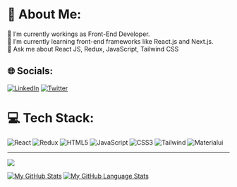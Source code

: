 # 💫 About Me:
🔭 I’m currently workings as Front-End Developer. <br>🌱 I’m currently learning front-end frameworks like React.js and Next.js.<br>💬 Ask me about React JS, Redux, JavaScript, Tailwind CSS<br>


## 🌐 Socials:
 [![LinkedIn](https://img.shields.io/badge/LinkedIn-%230077B5.svg?logo=linkedin&logoColor=white)](https://www.linkedin.com/in/balla-laxman-rao-1149a2172/) [![Twitter](https://img.shields.io/badge/Twitter-%230077B5.svg?logo=twitter&logoColor=white)](https://twitter.com/laxmanballa2001)

# 💻 Tech Stack:
![React](https://img.shields.io/badge/react-%2320232a.svg?style=for-the-badge&logo=react&logoColor=%2361DAFB) ![Redux](https://img.shields.io/badge/redux-%23593d88.svg?style=for-the-badge&logo=redux&logoColor=white) ![HTML5](https://img.shields.io/badge/html5-%23E34F26.svg?style=for-the-badge&logo=html5&logoColor=white) ![JavaScript](https://img.shields.io/badge/javascript-%23323330.svg?style=for-the-badge&logo=javascript&logoColor=%23F7DF1E) ![CSS3](https://img.shields.io/badge/css3-%231572B6.svg?style=for-the-badge&logo=css3&logoColor=white) ![Tailwind](https://img.shields.io/badge/tailwindcss-%23563D7C.svg?style=for-the-badge&logo=tailwindcss&logoColor=white) ![Materialui](https://img.shields.io/badge/materialui-%231572B6.svg?style=for-the-badge&logo=mui&logoColor=white)


---
[![](https://visitcount.itsvg.in/api?id=ballalaxman&label=Profile%20Views&color=0&pretty=false)](https://visitcount.itsvg.in)


[![My GitHub Stats](https://github-readme-stats.vercel.app/api/?username=ballalaxman&count_private=true&theme=tokyonight&showicons=true)]()
[![My GitHub Language Stats](https://github-readme-stats.vercel.app/api/top-langs/?username=ballalaxman&langs_count=5&theme=tokyonight)]()

